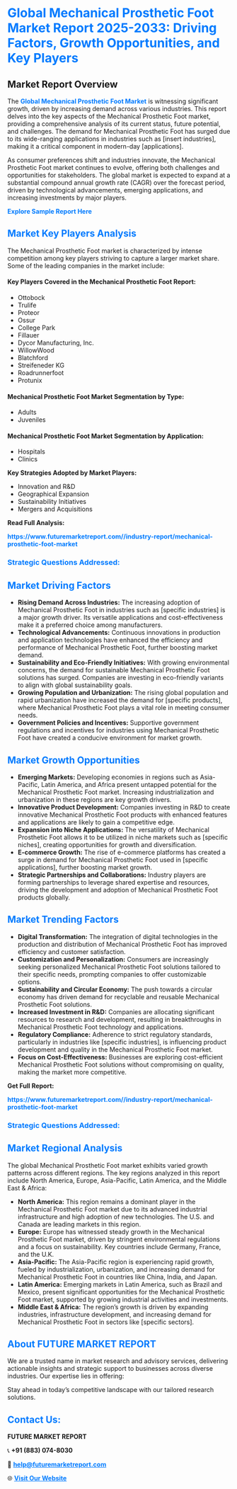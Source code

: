 <h1 style="color: #007BFF;">Global Mechanical Prosthetic Foot Market Report 2025-2033: Driving Factors, Growth Opportunities, and Key Players</h1>

<section id="overview">
<h2>Market Report Overview</h2>
<p>The <a href="https://www.futuremarketreport.com//industry-report/mechanical-prosthetic-foot-market" style="color: #007BFF; text-decoration: none;"><strong>Global Mechanical Prosthetic Foot Market</strong></a> is witnessing significant growth, driven by increasing demand across various industries. This report delves into the key aspects of the Mechanical Prosthetic Foot market, providing a comprehensive analysis of its current status, future potential, and challenges. The demand for Mechanical Prosthetic Foot has surged due to its wide-ranging applications in industries such as [insert industries], making it a critical component in modern-day [applications].</p>
<p>As consumer preferences shift and industries innovate, the Mechanical Prosthetic Foot market continues to evolve, offering both challenges and opportunities for stakeholders. The global market is expected to expand at a substantial compound annual growth rate (CAGR) over the forecast period, driven by technological advancements, emerging applications, and increasing investments by major players.</p>
</section>

<section id="overview">
<p><a href="https://www.futuremarketreport.com//request-sample/reportId=78443" style="color: #007BFF; text-decoration: none;"><strong>Explore Sample Report Here</strong></a></p>
</section>

<section id="key-players">
<h2 style="color: #007BFF;">Market Key Players Analysis</h2>
<p>The Mechanical Prosthetic Foot market is characterized by intense competition among key players striving to capture a larger market share. Some of the leading companies in the market include:</p>
<h4>Key Players Covered in the Mechanical Prosthetic Foot Report:</h4>
<ul><li>Ottobock</li><li>Trulife</li><li>Proteor</li><li>Ossur</li><li>College Park</li><li>Fillauer</li><li>Dycor Manufacturing, Inc.</li><li>WillowWood</li><li>Blatchford</li><li>Streifeneder KG</li><li>Roadrunnerfoot</li><li>Protunix</li></ul>
<h4>Mechanical Prosthetic Foot Market Segmentation by Type:</h4>
<ul><li>Adults</li><li>Juveniles</li></ul>

<h4>Mechanical Prosthetic Foot Market Segmentation by Application:</h4>
<ul><li>Hospitals</li><li>Clinics</li></ul>
<p><strong>Key Strategies Adopted by Market Players:</strong></p>
<ul>
<li>Innovation and R&D</li>
<li>Geographical Expansion</li>
<li>Sustainability Initiatives</li>
<li>Mergers and Acquisitions</li>
</ul>
</section>

<section>
<p><strong>Read Full Analysis: </strong></p><a href="https://www.futuremarketreport.com//industry-report/mechanical-prosthetic-foot-market" style="color: #007BFF; text-decoration: none;"><strong>https://www.futuremarketreport.com//industry-report/mechanical-prosthetic-foot-market</strong></a>
<h3 style="color: #007BFF;">Strategic Questions Addressed:</h3>
</section>

<section id="driving-factors">
<h2 style="color: #007BFF;">Market Driving Factors</h2>
<ul>
<li><strong>Rising Demand Across Industries:</strong> The increasing adoption of Mechanical Prosthetic Foot in industries such as [specific industries] is a major growth driver. Its versatile applications and cost-effectiveness make it a preferred choice among manufacturers.</li>
<li><strong>Technological Advancements:</strong> Continuous innovations in production and application technologies have enhanced the efficiency and performance of Mechanical Prosthetic Foot, further boosting market demand.</li>
<li><strong>Sustainability and Eco-Friendly Initiatives:</strong> With growing environmental concerns, the demand for sustainable Mechanical Prosthetic Foot solutions has surged. Companies are investing in eco-friendly variants to align with global sustainability goals.</li>
<li><strong>Growing Population and Urbanization:</strong> The rising global population and rapid urbanization have increased the demand for [specific products], where Mechanical Prosthetic Foot plays a vital role in meeting consumer needs.</li>
<li><strong>Government Policies and Incentives:</strong> Supportive government regulations and incentives for industries using Mechanical Prosthetic Foot have created a conducive environment for market growth.</li>
</ul>
</section>

<section id="growth-opportunities">
<h2 style="color: #007BFF;">Market Growth Opportunities</h2>
<ul>
<li><strong>Emerging Markets:</strong> Developing economies in regions such as Asia-Pacific, Latin America, and Africa present untapped potential for the Mechanical Prosthetic Foot market. Increasing industrialization and urbanization in these regions are key growth drivers.</li>
<li><strong>Innovative Product Development:</strong> Companies investing in R&D to create innovative Mechanical Prosthetic Foot products with enhanced features and applications are likely to gain a competitive edge.</li>
<li><strong>Expansion into Niche Applications:</strong> The versatility of Mechanical Prosthetic Foot allows it to be utilized in niche markets such as [specific niches], creating opportunities for growth and diversification.</li>
<li><strong>E-commerce Growth:</strong> The rise of e-commerce platforms has created a surge in demand for Mechanical Prosthetic Foot used in [specific applications], further boosting market growth.</li>
<li><strong>Strategic Partnerships and Collaborations:</strong> Industry players are forming partnerships to leverage shared expertise and resources, driving the development and adoption of Mechanical Prosthetic Foot products globally.</li>
</ul>
</section>

<section id="trending-factors">
<h2 style="color: #007BFF;">Market Trending Factors</h2>
<ul>
<li><strong>Digital Transformation:</strong> The integration of digital technologies in the production and distribution of Mechanical Prosthetic Foot has improved efficiency and customer satisfaction.</li>
<li><strong>Customization and Personalization:</strong> Consumers are increasingly seeking personalized Mechanical Prosthetic Foot solutions tailored to their specific needs, prompting companies to offer customizable options.</li>
<li><strong>Sustainability and Circular Economy:</strong> The push towards a circular economy has driven demand for recyclable and reusable Mechanical Prosthetic Foot solutions.</li>
<li><strong>Increased Investment in R&D:</strong> Companies are allocating significant resources to research and development, resulting in breakthroughs in Mechanical Prosthetic Foot technology and applications.</li>
<li><strong>Regulatory Compliance:</strong> Adherence to strict regulatory standards, particularly in industries like [specific industries], is influencing product development and quality in the Mechanical Prosthetic Foot market.</li>
<li><strong>Focus on Cost-Effectiveness:</strong> Businesses are exploring cost-efficient Mechanical Prosthetic Foot solutions without compromising on quality, making the market more competitive.</li>
</ul>
</section>

<section>
<p><strong>Get Full Report: </strong></p><a href="https://www.futuremarketreport.com//industry-report/mechanical-prosthetic-foot-market" style="color: #007BFF; text-decoration: none;"><strong>https://www.futuremarketreport.com//industry-report/mechanical-prosthetic-foot-market</strong></a>
<h3 style="color: #007BFF;">Strategic Questions Addressed:</h3>
</section>


<section id="regional-analysis">
<h2 style="color: #007BFF;">Market Regional Analysis</h2>
<p>The global Mechanical Prosthetic Foot market exhibits varied growth patterns across different regions. The key regions analyzed in this report include North America, Europe, Asia-Pacific, Latin America, and the Middle East & Africa:</p>
<ul>
<li><strong>North America:</strong> This region remains a dominant player in the Mechanical Prosthetic Foot market due to its advanced industrial infrastructure and high adoption of new technologies. The U.S. and Canada are leading markets in this region.</li>
<li><strong>Europe:</strong> Europe has witnessed steady growth in the Mechanical Prosthetic Foot market, driven by stringent environmental regulations and a focus on sustainability. Key countries include Germany, France, and the U.K.</li>
<li><strong>Asia-Pacific:</strong> The Asia-Pacific region is experiencing rapid growth, fueled by industrialization, urbanization, and increasing demand for Mechanical Prosthetic Foot in countries like China, India, and Japan.</li>
<li><strong>Latin America:</strong> Emerging markets in Latin America, such as Brazil and Mexico, present significant opportunities for the Mechanical Prosthetic Foot market, supported by growing industrial activities and investments.</li>
<li><strong>Middle East & Africa:</strong> The region’s growth is driven by expanding industries, infrastructure development, and increasing demand for Mechanical Prosthetic Foot in sectors like [specific sectors].</li>
</ul>
</section>

<footer>
<h2 style="color: #007BFF;">About FUTURE MARKET REPORT</h2>
<p>We are a trusted name in market research and advisory services, delivering actionable insights and strategic support to businesses across diverse industries. Our expertise lies in offering:</p>

<p>Stay ahead in today’s competitive landscape with our tailored research solutions.</p>

<h2 style="color: #007BFF;">Contact Us:</h2>
<p><strong>FUTURE MARKET REPORT</strong></p>
<p>📞 <strong>+91 (883) 074-8030</strong></p>
<p>📧 <strong><a href="mailto:help@futuremarketreport.com" style="color: #007BFF;">help@futuremarketreport.com</a></strong></p>
<p>🌐 <strong><a href="https://www.futuremarketreport.com/" style="color: #007BFF;">Visit Our Website</a></strong></p>
</footer>